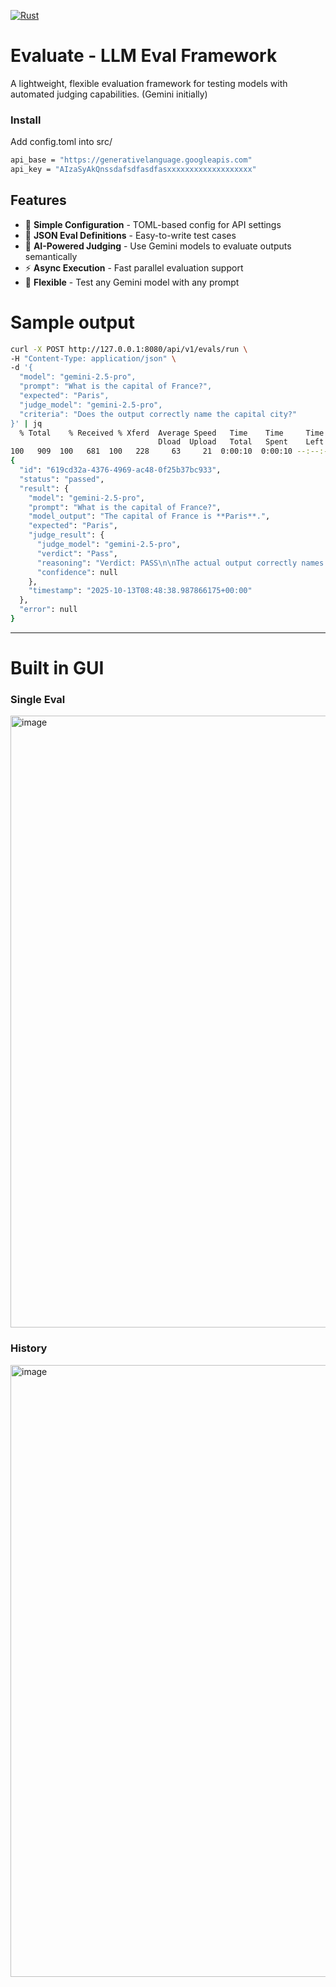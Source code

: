 [![Rust](https://github.com/RGGH/evaluate/actions/workflows/rust.yml/badge.svg)](https://github.com/RGGH/evaluate/actions/workflows/rust.yml)
# Evaluate - LLM Eval Framework

A lightweight, flexible evaluation framework for testing models with automated judging capabilities. (Gemini initially)

### Install

Add config.toml into src/

```bash
api_base = "https://generativelanguage.googleapis.com"
api_key = "AIzaSyAkQnssdafsdfasdfasxxxxxxxxxxxxxxxxxxx"
```

## Features

- 🚀 **Simple Configuration** - TOML-based config for API settings
- 📝 **JSON Eval Definitions** - Easy-to-write test cases
- 🤖 **AI-Powered Judging** - Use Gemini models to evaluate outputs semantically
- ⚡ **Async Execution** - Fast parallel evaluation support
- 🎯 **Flexible** - Test any Gemini model with any prompt

# Sample output
```bash
curl -X POST http://127.0.0.1:8080/api/v1/evals/run \
-H "Content-Type: application/json" \
-d '{
  "model": "gemini-2.5-pro",             
  "prompt": "What is the capital of France?", 
  "expected": "Paris",
  "judge_model": "gemini-2.5-pro",             
  "criteria": "Does the output correctly name the capital city?"
}' | jq
  % Total    % Received % Xferd  Average Speed   Time    Time     Time  Current
                                 Dload  Upload   Total   Spent    Left  Speed
100   909  100   681  100   228     63     21  0:00:10  0:00:10 --:--:--   150
{
  "id": "619cd32a-4376-4969-ac48-0f25b37bc933",
  "status": "passed",
  "result": {
    "model": "gemini-2.5-pro",
    "prompt": "What is the capital of France?",
    "model_output": "The capital of France is **Paris**.",
    "expected": "Paris",
    "judge_result": {
      "judge_model": "gemini-2.5-pro",
      "verdict": "Pass",
      "reasoning": "Verdict: PASS\n\nThe actual output correctly names Paris as the capital city, which is the core requirement of the evaluation criteria. Although it is a complete sentence rather than just the city name, it is semantically equivalent to the expected output. The necessary information is present and accurate.",
      "confidence": null
    },
    "timestamp": "2025-10-13T08:48:38.987866175+00:00"
  },
  "error": null
}
```
---

# Built in GUI 

### Single Eval

<img width="1402" height="979" alt="image" src="https://github.com/user-attachments/assets/c705cd51-e9b8-4308-b985-f837445f2ea4" />


### History

<img width="1402" height="979" alt="image" src="https://github.com/user-attachments/assets/03cdd052-8fd3-444b-8dec-dc5ce7ebfc9d" />
